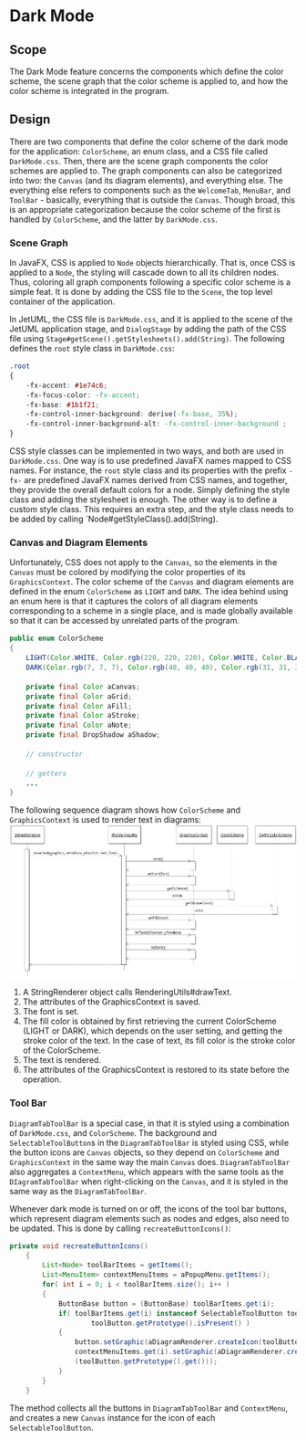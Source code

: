 # Dark Mode

## Scope

The Dark Mode feature concerns the components which define the color scheme, the scene graph that the color scheme is applied to, and how the color scheme is integrated in the program.

## Design

There are two components that define the color scheme of the dark mode for the application: `ColorScheme`, an enum class, and a CSS file called `DarkMode.css`. Then, there are the scene graph components the color schemes are applied to. The graph components can also be categorized into two: the `Canvas` (and its diagram elements), and everything else. The everything else refers to components such as the `WelcomeTab`, `MenuBar`, and `ToolBar` - basically, everything that is outside the `Canvas`. Though broad, this is an appropriate categorization because the color scheme of the first is handled by `ColorScheme`, and the latter by `DarkMode.css`.

### Scene Graph

In JavaFX, CSS is applied to `Node` objects hierarchically. That is, once CSS is applied to a `Node`, the styling will cascade down to all its children nodes. Thus, coloring all graph components following a specific color scheme is a simple feat. It is done by adding the CSS file to the `Scene`, the top level container of the application.
 
In JetUML, the CSS file is `DarkMode.css`, and it is applied to the scene of the JetUML application stage, and `DialogStage` by adding the path of the CSS file using `Stage#getScene().getStylesheets().add(String)`. The following defines the `root` style class in `DarkMode.css`:

```css
.root 
{ 
    -fx-accent: #1e74c6;
    -fx-focus-color: -fx-accent;
    -fx-base: #1b1f21;
    -fx-control-inner-background: derive(-fx-base, 35%);
    -fx-control-inner-background-alt: -fx-control-inner-background ;
}
```

CSS style classes can be implemented in two ways, and both are used in `DarkMode.css`. One way is to use predefined JavaFX names mapped to CSS names. For instance, the `root` style class and its properties with the prefix `-fx-` are predefined JavaFX names derived from CSS names, and together, they provide the overall default colors for a node. Simply defining the style class and adding the stylesheet is enough. The other way is to define a custom style class. This requires an extra step, and the style class needs to be added by calling `Node#getStyleClass().add(String). 

### Canvas and Diagram Elements

Unfortunately, CSS does not apply to the `Canvas`, so the elements in the `Canvas` must be colored by modifying the color properties of its `GraphicsContext`. The color scheme of the `Canvas` and diagram elements are defined in the enum `ColorScheme` as `LIGHT` and `DARK`. The idea behind using an enum here is that it captures the colors of all diagram elements corresponding to a scheme in a single place, and is made globally available so that it can be accessed by unrelated parts of the program.

```java
public enum ColorScheme 
{
	LIGHT(Color.WHITE, Color.rgb(220, 220, 220), Color.WHITE, Color.BLACK, Color.color(0.9f, 0.9f, 0.6f), Color.LIGHTGRAY), 
	DARK(Color.rgb(7, 7, 7), Color.rgb(40, 40, 40), Color.rgb(31, 31, 31), Color.WHITE, Color.rgb(30, 63, 102), Color.TRANSPARENT);

	private final Color aCanvas;
	private final Color aGrid;
	private final Color aFill;
	private final Color aStroke;
	private final Color aNote;
	private final DropShadow aShadow;
	
	// constructor

	// getters
	...
}
```

The following sequence diagram shows how `ColorScheme` and `GraphicsContext` is used to render text in diagrams:
![JetUML Sequence Diagram](DarkMode.sequence.png)

1. A StringRenderer object calls RenderingUtils#drawText. 
2. The attributes of the GraphicsContext is saved.
3. The font is set.
4. The fill color is obtained by first retrieving the current ColorScheme (LIGHT or DARK), which depends on the user setting, and getting the stroke color of the text. In the case of text, its fill color is the stroke color of the ColorScheme.
5. The text is rendered.
6. The attributes of the GraphicsContext is restored to its state before the operation.
	
### Tool Bar

`DiagramTabToolBar` is a special case, in that it is styled using a combination of `DarkMode.css`, and `ColorScheme`. The background and `SelectableToolButton`s in the `DiagramTabToolBar` is styled using CSS, while the button icons are `Canvas` objects, so they depend on `ColorScheme` and `GraphicsContext` in the same way the main `Canvas` does.  `DiagramTabToolBar` also aggregates a `ContextMenu`, which appears with the same tools as the `DIagramTabToolBar` when right-clicking on the `Canvas`, and it is styled in the same way as the `DiagramTabToolBar`.

Whenever dark mode is turned on or off, the icons of the tool bar buttons, which represent diagram elements such as nodes and edges, also need to be updated. This is done by calling `recreateButtonIcons()`: 

```java
private void recreateButtonIcons()
	{
		List<Node> toolBarItems = getItems();
		List<MenuItem> contextMenuItems = aPopupMenu.getItems();
		for( int i = 0; i < toolBarItems.size(); i++ )
		{
			ButtonBase button = (ButtonBase) toolBarItems.get(i);
			if( toolBarItems.get(i) instanceof SelectableToolButton toolButton && 
					toolButton.getPrototype().isPresent() )
			{
				button.setGraphic(aDiagramRenderer.createIcon(toolButton.getPrototype().get()));
				contextMenuItems.get(i).setGraphic(aDiagramRenderer.createIcon
				(toolButton.getPrototype().get()));
			}
		}
	}
```

The method collects all the buttons in `DiagramTabToolBar` and `ContextMenu`, and creates a new `Canvas` instance for the icon of each `SelectableToolButton`. 